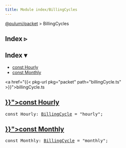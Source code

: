 ```yaml
---
title: Module index/BillingCycles
---
```


<!-- WARNING: this page was generated by a tool. Do not edit it by hand. -->
<!-- To change it, please see https://github.com/pulumi/docs/tree/master/tools/tscdocgen. -->

<a href="../">@pulumi/packet</a> &gt; BillingCycles

<div class="toggleVisible">
<div class="collapsed">
<h2 class="pdoc-module-header toggleButton" title="Click to show Index">Index ▹</h2>
</div>
<div class="expanded">
<h2 class="pdoc-module-header toggleButton" title="Click to hide Index">Index ▾</h2>
<div class="pdoc-module-contents">
<ul>
<li><a href="#Hourly">const Hourly</a></li>
<li><a href="#Monthly">const Monthly</a></li>
</ul>

<a href="{{< pkg-url pkg="packet" path="billingCycle.ts" >}}">billingCycle.ts</a> 
</div>
</div>
</div>


<h2 class="pdoc-module-header" id="Hourly">
<a class="pdoc-member-name" href="{{< pkg-url pkg="packet" path="billingCycle.ts#L16" >}}">const <b>Hourly</b></a>
</h2>
<div class="pdoc-module-contents">
<pre class="highlight"><span class='kd'>const</span> Hourly: <a href='#BillingCycle'>BillingCycle</a> = <span class='s2'>&#34;hourly&#34;</span>;</pre>
</div>
<h2 class="pdoc-module-header" id="Monthly">
<a class="pdoc-member-name" href="{{< pkg-url pkg="packet" path="billingCycle.ts#L17" >}}">const <b>Monthly</b></a>
</h2>
<div class="pdoc-module-contents">
<pre class="highlight"><span class='kd'>const</span> Monthly: <a href='#BillingCycle'>BillingCycle</a> = <span class='s2'>&#34;monthly&#34;</span>;</pre>
</div>
